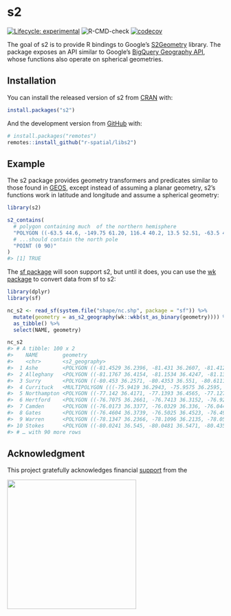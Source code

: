 
<!-- README.md is generated from README.Rmd. Please edit that file -->

# s2

<!-- badges: start -->

[![Lifecycle:
experimental](https://img.shields.io/badge/lifecycle-experimental-orange.svg)](https://www.tidyverse.org/lifecycle/#experimental)
![R-CMD-check](https://github.com/r-spatial/s2/workflows/R-CMD-check/badge.svg)
[![codecov](https://codecov.io/gh/r-spatial/s2/branch/master/graph/badge.svg)](https://codecov.io/gh/r-spatial/s2)
<!-- badges: end -->

The goal of s2 is to provide R bindings to Google’s
[S2Geometry](https://s2geometry.io) library. The package exposes an API
similar to Google’s [BigQuery Geography
API](https://cloud.google.com/bigquery/docs/reference/standard-sql/geography_functions),
whose functions also operate on spherical geometries.

## Installation

You can install the released version of s2 from
[CRAN](https://CRAN.R-project.org) with:

``` r
install.packages("s2")
```

And the development version from [GitHub](https://github.com/) with:

``` r
# install.packages("remotes")
remotes::install_github("r-spatial/libs2")
```

## Example

The s2 package provides geometry transformers and predicates similar to
those found in [GEOS](https://trac.osgeo.org/geos/), except instead of
assuming a planar geometry, s2’s functions work in latitude and
longitude and assume a spherical geometry:

``` r
library(s2)

s2_contains(
  # polygon containing much  of the northern hemisphere
  "POLYGON ((-63.5 44.6, -149.75 61.20, 116.4 40.2, 13.5 52.51, -63.5 44.6))",
  # ...should contain the north pole
  "POINT (0 90)"
)
#> [1] TRUE
```

The [sf package](https://r-spatial.gitub.io/sf) will soon support s2,
but until it does, you can use the [wk
package](https://paleolimbot.github.io/wk) to convert data from sf to
s2:

``` r
library(dplyr)
library(sf)

nc_s2 <- read_sf(system.file("shape/nc.shp", package = "sf")) %>% 
  mutate(geometry = as_s2_geography(wk::wkb(st_as_binary(geometry)))) %>% 
  as_tibble() %>% 
  select(NAME, geometry)

nc_s2
#> # A tibble: 100 x 2
#>    NAME        geometry                                                         
#>    <chr>       <s2_geography>                                                   
#>  1 Ashe        <POLYGON ((-81.4529 36.2396, -81.431 36.2607, -81.4123 36.2673, …
#>  2 Alleghany   <POLYGON ((-81.1767 36.4154, -81.1534 36.4247, -81.1384 36.4176,…
#>  3 Surry       <POLYGON ((-80.453 36.2571, -80.4353 36.551, -80.6111 36.5573, -…
#>  4 Currituck   <MULTIPOLYGON (((-75.9419 36.2943, -75.9575 36.2595, -75.9138 36…
#>  5 Northampton <POLYGON ((-77.142 36.4171, -77.1393 36.4565, -77.1273 36.4707, …
#>  6 Hertford    <POLYGON ((-76.7075 36.2661, -76.7413 36.3152, -76.9241 36.3924,…
#>  7 Camden      <POLYGON ((-76.0173 36.3377, -76.0329 36.336, -76.044 36.3536, -…
#>  8 Gates       <POLYGON ((-76.4604 36.3739, -76.5025 36.4523, -76.4983 36.5039,…
#>  9 Warren      <POLYGON ((-78.1347 36.2366, -78.1096 36.2135, -78.0583 36.2113,…
#> 10 Stokes      <POLYGON ((-80.0241 36.545, -80.0481 36.5471, -80.4353 36.551, -…
#> # … with 90 more rows
```

## Acknowledgment

This project gratefully acknowledges financial
[support](https://www.r-consortium.org/projects) from the

<a href="https://www.r-consortium.org/projects/awarded-projects">
<img src="http://pebesma.staff.ifgi.de/RConsortium_Horizontal_Pantone.png" width="300">
</a>
